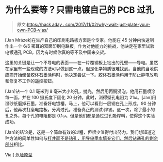 # 为什么要等？只需电镀自己的 PCB 过孔

> 原文:[https://hack aday . com/2017/11/02/why-wait-just-plate-your-own-PCB-vias/](https://hackaday.com/2017/11/02/why-wait-just-plate-your-own-pcb-vias/)

[Jan Mrázek]在生产自己的印刷电路板方面是个专家。他能在 45 分钟内快速制作出一个 6/6 密耳的双面印刷电路板。作为对他能力的挑战，他决定在家里试验电镀通孔 PCB，因为有时候你真的等不及中国来交货。

这里的关键是让一个不导电的表面——在一片覆铜板上钻出的孔壁——导电。虽然在家里有一些现成的方法可以做到这一点，但是化学物质很难找到。当他的当地供应商开始储备胶体石墨涂料时，他决定尝试一下。胶体石墨涂料用于防止静电放电和修复不工作的遥控按钮。

[Jan]钻一个 0.1 毫米到 8 毫米大小的孔，抛光，然后用丙酮浸泡。他用石墨喷涂每一面，并在 100 摄氏度下固化 20 分钟。此时，测得壁孔电阻为 21ω。[Jan]用湿砂纸磨掉石墨，准备好电镀槽。马上，他可以看到一层铜在孔上形成。90 分钟后，他再次打磨电路板，分离过孔，准备真正的测试:焊锡。这一次，除了最小的孔之外，每个孔的电阻都是 0.1ω。但是他们都是通过过孔吸焊料，使得这个实验成功。

[Jan]的结论是，这是一个简单有效的过程，但很少值得付出努力。我们想知道这种方法的简单性如何与[打井而不是钻孔，用导电墨水填充它们，然后钻通孔的剩余部分](https://hackaday.com/2015/11/23/easier-pcb-vias-using-conductive-drill-bit/)相比。

Via [ [危险原型](http://dangerousprototypes.com/blog/2017/10/30/diy-through-hole-plating-of-pcbs/)